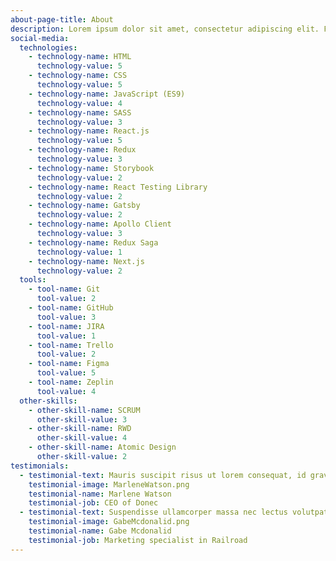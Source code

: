 ```yaml
---
about-page-title: About
description: Lorem ipsum dolor sit amet, consectetur adipiscing elit. Fusce iaculis ultricies eros, ac iaculis eros maximus nec. Phasellus vitae mi felis. Curabitur iaculis nunc laoreet eleifend tincidunt. Aliquam nec lectus varius, mattis sapien nec, tristique elit. Suspendisse id sem sit amet mi tempus fermentum. Duis non metus nec nisl convallis efficitur. Donec condimentum neque rhoncus congue volutpat.  <br> Maecenas scelerisque varius ornare. Morbi egestas rutrum mattis. In pulvinar imperdiet tellus vel laoreet. Etiam ac sodales nulla. Nulla sit amet enim ipsum. Nulla pharetra turpis tempus venenatis sollicitudin. Nunc lacinia rhoncus leo, non consectetur velit tempus sed. Praesent euismod nibh ut massa congue, at condimentum justo egestas. Etiam accumsan felis non ipsum vulputate gravida. Etiam elementum vitae nisl a aliquam.
social-media:
  technologies:
    - technology-name: HTML
      technology-value: 5 
    - technology-name: CSS
      technology-value: 5 
    - technology-name: JavaScript (ES9)
      technology-value: 4
    - technology-name: SASS
      technology-value: 3
    - technology-name: React.js
      technology-value: 5
    - technology-name: Redux
      technology-value: 3
    - technology-name: Storybook
      technology-value: 2
    - technology-name: React Testing Library
      technology-value: 2
    - technology-name: Gatsby
      technology-value: 2
    - technology-name: Apollo Client
      technology-value: 3
    - technology-name: Redux Saga
      technology-value: 1
    - technology-name: Next.js
      technology-value: 2 
  tools:
    - tool-name: Git
      tool-value: 2 
    - tool-name: GitHub
      tool-value: 3
    - tool-name: JIRA
      tool-value: 1
    - tool-name: Trello
      tool-value: 2
    - tool-name: Figma
      tool-value: 5
    - tool-name: Zeplin
      tool-value: 4
  other-skills:
    - other-skill-name: SCRUM
      other-skill-value: 3
    - other-skill-name: RWD
      other-skill-value: 4
    - other-skill-name: Atomic Design
      other-skill-value: 2
testimonials:
  - testimonial-text: Mauris suscipit risus ut lorem consequat, id gravida sem vulputate. Donec pharetra mi ac elit hendrerit, at viverra risus fermentum. Proin sit amet viverra dolor.
    testimonial-image: MarleneWatson.png
    testimonial-name: Marlene Watson
    testimonial-job: CEO of Donec
  - testimonial-text: Suspendisse ullamcorper massa nec lectus volutpat malesuada. Proin at nibh dui. Nunc at tincidunt mauris, non sagittis libero. Proin porta id elit sit amet maximus.
    testimonial-image: GabeMcdonalid.png
    testimonial-name: Gabe Mcdonalid
    testimonial-job: Marketing specialist in Railroad
---
```

